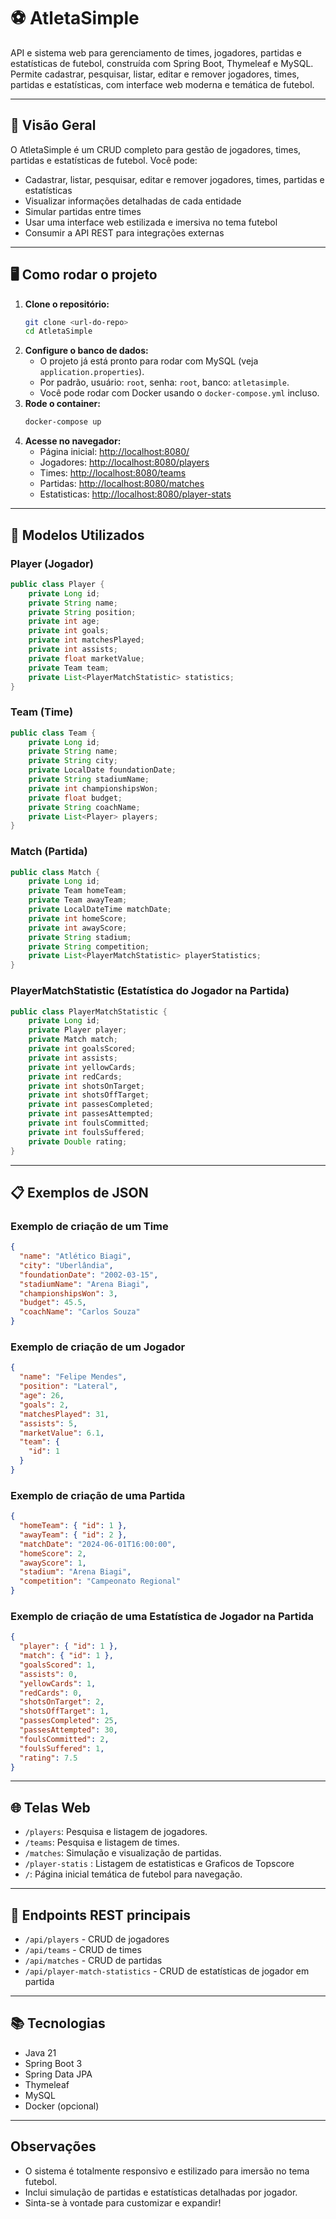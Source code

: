 # ⚽ AtletaSimple

API e sistema web para gerenciamento de times, jogadores, partidas e estatísticas de futebol, construída com Spring Boot, Thymeleaf e MySQL. Permite cadastrar, pesquisar, listar, editar e remover jogadores, times, partidas e estatísticas, com interface web moderna e temática de futebol.

---

## 🚀 Visão Geral

O AtletaSimple é um CRUD completo para gestão de jogadores, times, partidas e estatísticas de futebol. Você pode:
- Cadastrar, listar, pesquisar, editar e remover jogadores, times, partidas e estatísticas
- Visualizar informações detalhadas de cada entidade
- Simular partidas entre times
- Usar uma interface web estilizada e imersiva no tema futebol
- Consumir a API REST para integrações externas

---

## 🖥️ Como rodar o projeto

1. **Clone o repositório:**
   ```bash
   git clone <url-do-repo>
   cd AtletaSimple
   ```
2. **Configure o banco de dados:**
   - O projeto já está pronto para rodar com MySQL (veja `application.properties`).
   - Por padrão, usuário: `root`, senha: `root`, banco: `atletasimple`.
   - Você pode rodar com Docker usando o `docker-compose.yml` incluso.
3. **Rode o container:**
   ```bash
   docker-compose up 
   ```
4. **Acesse no navegador:**
   - Página inicial: [http://localhost:8080/](http://localhost:8080/)
   - Jogadores: [http://localhost:8080/players](http://localhost:8080/players)
   - Times: [http://localhost:8080/teams](http://localhost:8080/teams)
   - Partidas: [http://localhost:8080/matches](http://localhost:8080/matches)
   - Estatisticas: [http://localhost:8080/player-stats](http://localhost:8080/player-stats)

---

## 📄 Modelos Utilizados

### Player (Jogador)
```java
public class Player {
    private Long id;
    private String name;
    private String position;
    private int age;
    private int goals;
    private int matchesPlayed;
    private int assists;
    private float marketValue;
    private Team team;
    private List<PlayerMatchStatistic> statistics;
}
```

### Team (Time)
```java
public class Team {
    private Long id;
    private String name;
    private String city;
    private LocalDate foundationDate;
    private String stadiumName;
    private int championshipsWon;
    private float budget;
    private String coachName;
    private List<Player> players;
}
```

### Match (Partida)
```java
public class Match {
    private Long id;
    private Team homeTeam;
    private Team awayTeam;
    private LocalDateTime matchDate;
    private int homeScore;
    private int awayScore;
    private String stadium;
    private String competition;
    private List<PlayerMatchStatistic> playerStatistics;
}
```

### PlayerMatchStatistic (Estatística do Jogador na Partida)
```java
public class PlayerMatchStatistic {
    private Long id;
    private Player player;
    private Match match;
    private int goalsScored;
    private int assists;
    private int yellowCards;
    private int redCards;
    private int shotsOnTarget;
    private int shotsOffTarget;
    private int passesCompleted;
    private int passesAttempted;
    private int foulsCommitted;
    private int foulsSuffered;
    private Double rating;
}
```

---

## 📋 Exemplos de JSON

### Exemplo de criação de um **Time**
```json
{
  "name": "Atlético Biagi",
  "city": "Uberlândia",
  "foundationDate": "2002-03-15",
  "stadiumName": "Arena Biagi",
  "championshipsWon": 3,
  "budget": 45.5,
  "coachName": "Carlos Souza"
}
```

### Exemplo de criação de um **Jogador**
```json
{
  "name": "Felipe Mendes",
  "position": "Lateral",
  "age": 26,
  "goals": 2,
  "matchesPlayed": 31,
  "assists": 5,
  "marketValue": 6.1,
  "team": {
    "id": 1
  }
}
```

### Exemplo de criação de uma **Partida**
```json
{
  "homeTeam": { "id": 1 },
  "awayTeam": { "id": 2 },
  "matchDate": "2024-06-01T16:00:00",
  "homeScore": 2,
  "awayScore": 1,
  "stadium": "Arena Biagi",
  "competition": "Campeonato Regional"
}
```

### Exemplo de criação de uma **Estatística de Jogador na Partida**
```json
{
  "player": { "id": 1 },
  "match": { "id": 1 },
  "goalsScored": 1,
  "assists": 0,
  "yellowCards": 1,
  "redCards": 0,
  "shotsOnTarget": 2,
  "shotsOffTarget": 1,
  "passesCompleted": 25,
  "passesAttempted": 30,
  "foulsCommitted": 2,
  "foulsSuffered": 1,
  "rating": 7.5
}
```

---

## 🌐 Telas Web

- `/players`: Pesquisa e listagem de jogadores.
- `/teams`: Pesquisa e listagem de times.
- `/matches`: Simulação e visualização de partidas.
- `/player-statis` : Listagem de estatisticas e Graficos de Topscore
- `/`: Página inicial temática de futebol para navegação.

---

## 🔗 Endpoints REST principais

- `/api/players` - CRUD de jogadores
- `/api/teams` - CRUD de times
- `/api/matches` - CRUD de partidas
- `/api/player-match-statistics` - CRUD de estatísticas de jogador em partida
---

## 📚 Tecnologias
- Java 21
- Spring Boot 3
- Spring Data JPA
- Thymeleaf
- MySQL
- Docker (opcional)

---

## Observações
- O sistema é totalmente responsivo e estilizado para imersão no tema futebol.
- Inclui simulação de partidas e estatísticas detalhadas por jogador.
- Sinta-se à vontade para customizar e expandir!


